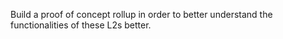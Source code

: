 Build a proof of concept rollup in order to better understand the functionalities of these L2s better.